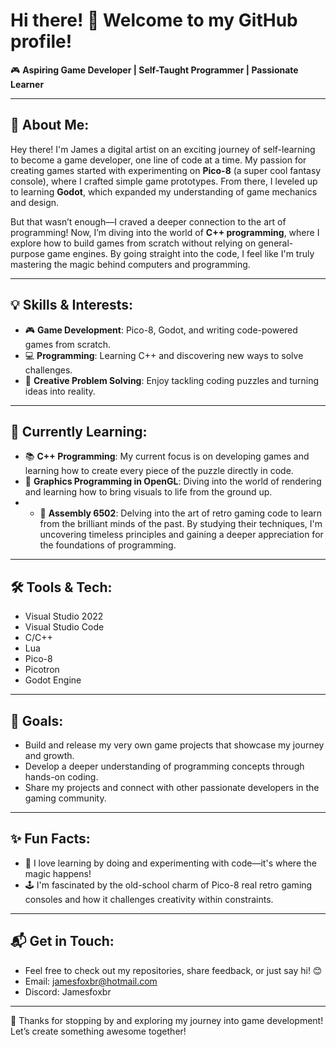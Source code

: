 # Hi there! 👋 Welcome to my GitHub profile!

🎮 **Aspiring Game Developer | Self-Taught Programmer | Passionate Learner**

---

## 🚀 About Me:
Hey there! I'm James a digital artist on an exciting journey of self-learning to become a game developer, one line of code at a time. My passion for creating games started with experimenting on **Pico-8** (a super cool fantasy console), where I crafted simple game prototypes. From there, I leveled up to learning **Godot**, which expanded my understanding of game mechanics and design.

But that wasn’t enough—I craved a deeper connection to the art of programming! Now, I’m diving into the world of **C++ programming**, where I explore how to build games from scratch without relying on general-purpose game engines. By going straight into the code, I feel like I'm truly mastering the magic behind computers and programming.  

---

## 💡 Skills & Interests:
- 🎮 **Game Development**: Pico-8, Godot, and writing code-powered games from scratch.
- 💻 **Programming**: Learning C++ and discovering new ways to solve challenges.
- 🔧 **Creative Problem Solving**: Enjoy tackling coding puzzles and turning ideas into reality.

---

## 🌱 Currently Learning:
- 📚 **C++ Programming**: My current focus is on developing games and learning how to create every piece of the puzzle directly in code.
- 🎨 **Graphics Programming in OpenGL**: Diving into the world of rendering and learning how to bring visuals to life from the ground up.
- - 🧠 **Assembly 6502**: Delving into the art of retro gaming code to learn from the brilliant minds of the past. By studying their techniques, I'm uncovering timeless principles and gaining a deeper appreciation for the foundations of programming.

---

## 🛠️ Tools & Tech:
- Visual Studio 2022
- Visual Studio Code
- C/C++ 
- Lua
- Pico-8
- Picotron
- Godot Engine

---

## 🎯 Goals:
- Build and release my very own game projects that showcase my journey and growth.
- Develop a deeper understanding of programming concepts through hands-on coding.
- Share my projects and connect with other passionate developers in the gaming community.

---

## ✨ Fun Facts:
- 🚀 I love learning by doing and experimenting with code—it's where the magic happens!
- 🕹️ I'm fascinated by the old-school charm of Pico-8 real retro gaming consoles and how it challenges creativity within constraints.

---

## 📬 Get in Touch:
- Feel free to check out my repositories, share feedback, or just say hi! 😊
- Email: jamesfoxbr@hotmail.com
- Discord: Jamesfoxbr

---

👾 Thanks for stopping by and exploring my journey into game development! Let’s create something awesome together!


<!--
**jamesfoxbr/jamesfoxbr** is a ✨ _special_ ✨ repository because its `README.md` (this file) appears on your GitHub profile.

Here are some ideas to get you started:

- 🔭 I’m currently working on ...
- 🌱 I’m currently learning ...
- 👯 I’m looking to collaborate on ...
- 🤔 I’m looking for help with ...
- 💬 Ask me about ...
- 📫 How to reach me: ...
- 😄 Pronouns: ...
- ⚡ Fun fact: ...
-->
